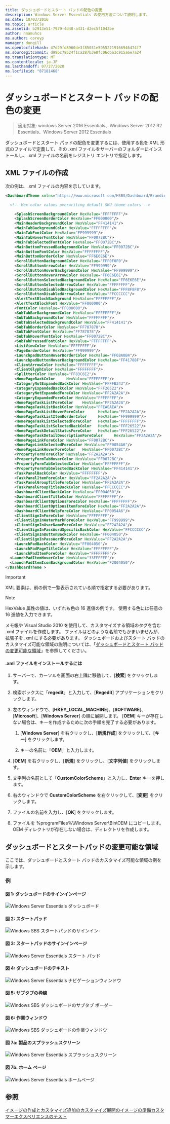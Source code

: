 ```yaml
---
title: ダッシュボードとスタート パッドの配色の変更
description: Windows Server Essentials の使用方法について説明します。
ms.date: 10/03/2016
ms.topic: article
ms.assetid: b2913e51-7979-4d48-a431-d2ec5f1042be
author: nnamuhcs
ms.author: coreyp
manager: dongill
ms.openlocfilehash: 47d29fd8960de3f85031e59552219166946474f7
ms.sourcegitcommit: d99bc78524f1ca287b3e8fc06dba3c915a6e7a24
ms.translationtype: MT
ms.contentlocale: ja-JP
ms.lasthandoff: 07/27/2020
ms.locfileid: "87181468"
---
```

# <a name="change-the-color-scheme-of-the-dashboard-and-launchpad"></a>ダッシュボードとスタート パッドの配色の変更

>適用対象: windows Server 2016 Essentials、Windows Server 2012 R2 Essentials、Windows Server 2012 Essentials

ダッシュボードとスタート パッドの配色を変更するには、使用する色を XML 形式のファイルで定義して、その .xml ファイルをサーバーのフォルダーにインストールし、.xml ファイルの名前をレジストリ エントリで指定します。

## <a name="create-the-xml-file"></a>XML ファイルの作成
 次の例は、.xml ファイルの内容を示しています。

```xml
<DashboardTheme xmlns="https://www.microsoft.com/HSBS/Dashboard/Branding/2010">

  <!-- Hex color values overwriting default SKU theme colors -->

    <SplashScreenBackgroundColor HexValue="FFFFFFFF"/>
    <SplashScreenBorderColor HexValue="FF000000"/>
    <MainHeaderBackgroundColor HexValue="FF414141"/>
    <MainTabBackgroundColor HexValue="FFFFFFFF"/>
    <MainTabFontColor HexValue="FF999999"/>
    <MainTabHoverFontColor HexValue="FF0072BC"/>
    <MainTabSelectedFontColor HexValue="FF0072BC"/>
    <MainButtonPressedBackgroundColor HexValue="FF0072BC"/>
    <MainButtonFontColor HexValue="FFFFFFFF"/>
    <MainButtonBorderColor HexValue="FF6E6E6E"/>
    <ScrollButtonBackgroundColor HexValue="FFF0F0F0"/>
    <ScrollButtonArrowColor HexValue="FF999999"/>
    <ScrollButtonHoverBackgroundColor HexValue="FF999999"/>
    <ScrollButtonHoverArrowColor HexValue="FF6E6E6E"/>
    <ScrollButtonSelectedBackgroundColor HexValue="FF6E6E6E"/>
    <ScrollButtonSelectedArrowColor HexValue="FFFFFFFF"/>
    <ScrollButtonDisabledBackgroundColor HexValue="FFF8F8F8"/>
    <ScrollButtonDisabledArrowColor HexValue="FFCCCCCC"/>
    <AlertTextBlockBackground HexValue="FFFFFFFF"/>
    <AlertTextBlockFont HexValue="FF000000"/>
    <FontColor HexValue="FF000000"/>
    <SubTabBarBackgroundColor HexValue="FFFFFFFF"/>
    <SubTabBackgroundColor HexValue="FFFFFFFF"/>
    <SubTabSelectedBackgroundColor HexValue="FF414141"/>
    <SubTabBorderColor HexValue="FF787878"/>
    <SubTabFontColor HexValue="FF787878"/>
    <SubTabHoverFontColor HexValue="FF0072BC"/>
    <SubTabPressedFontColor HexValue="FFFFFFFF"/>
    <ListViewColor HexValue="FFFFFFFF"/>
    <PageBorderColor HexValue="FF999999"/>   
    <LaunchpadButtonHoverBorderColor HexValue="FF6BA0B4"/>
    <LaunchpadButtonHoverBackgroundColor HexValue="FF41788F"/>
    <ClientArrowColor HexValue="FFFFFFFF"/>
    <ClientGlyphColor HexValue="FFFFFFFF"/>
    <SplitterColor HexValue="FF83C6E2"/>
    <HomePageBackColor     HexValue="FFFFFFFF"/>
    <CategoryNotExpandedBackColor HexValue="FFFFB343"/>
    <CategoryExpandedBackColor HexValue="FFF26522"/>
    <CategoryNotExpandedForeColor HexValue="FF2A2A2A"/>
    <CategoryExpandedForeColor HexValue="FFFFFFFF"/>
    <HomePageTaskListForeColor    HexValue="FF2A2A2A"/>
    <HomePageTaskListBackColor HexValue="FFEAEAEA"/>
    <HomePageTaskListHoverForeColor      HexValue="FF2A2A2A"/>
    <HomePageTaskListItemBorderColor     HexValue="FF999999"/>
    <HomePageTaskListSelectedForeColor   HexValue="FFFFFFFF"/>
    <HomePageTaskListSelectedBackColor   HexValue="FFF26522"/>
    <HomePageTaskDetailStatusForeColor   HexValue="FFF26522"/>
    <HomePageTaskDetailDescriptionForeColor     HexValue="FF2A2A2A"/>
    <HomePageLinkForeColor HexValue="FF0072BC"/>
    <HomePageLinkSelectedForeColor HexValue="FF0054A6"/>
    <HomePageLinkHoverForeColor   HexValue="FF0072BC"/>
    <PropertyFormForeColor HexValue="FF2A2A2A"/>
    <PropertyFormTabHoverColor HexValue="FF0072BC"/>
    <PropertyFormTabSelectedColor HexValue="FFFFFFFF"/>
    <PropertyFormTabSelectedBackColor HexValue="FF414141"/>
    <TaskPanelBackColor HexValue="FFFFFFFF"/>
    <TaskPanelItemForeColor HexValue="FF2A2A2A"/>
    <TaskPanelGroupTitleForeColor HexValue="FF2A2A2A"/>
    <TaskPanelGroupTitleBackColor HexValue="FFCCCCCC"/>
    <DashboardClientBackColor HexValue="FF004050"/>
    <DashboardClientTitleColor HexValue="FFFFFFFF"/>
    <DashboardClientOptionsForeColor HexValue="FFFFFFFF"/>
    <DashboardClientOptionsItemForeColor HexValue="FF2A2A2A"/>
    <DashboardClientHelpForeColor HexValue="FF0054A6"/>
    <ClientSignInForeColor HexValue="FFFFFFFF"/>
    <ClientSignInWaterMarkForeColor HexValue="FF999999"/>
    <ClientSignInUserNameForeColor HexValue="FF2A2A2A"/>
    <ClientSignInPassWordSpecificBackColor HexValue="FFCCCCCC"/>
    <ClientSignInButtonBackColor HexValue="FF004050"/>
    <ClientSignInPassWordForeColor HexValue="FF2A2A2A"/>
    <LaunchPadBackColor HexValue="FF004050"/>
    <LaunchPadPageTitleColor HexValue="FFFFFFFF"/>
    <LaunchPadItemForeColor HexValue="FFFFFFFF"/>
  <LaunchPadItemHoverColor HexValue="33FFFFFF"/>
  <LaunchPadItemIconBackgroundColor HexValue="F2004050"/>
</DashboardTheme >

```

> [!IMPORTANT]
>  XML 要素は、前の例で一覧表示されている順で指定する必要があります。

> [!NOTE]
>  HexValue 属性の値は、いずれも色の 16 進値の例です。 使用する色には任意の 16 進値を入力できます。

 メモ帳や Visual Studio 2010 を使用して、カスタマイズする領域のタグを含む .xml ファイルを作成します。 ファイルはどのような名前でもかまいませんが、拡張子を .xml にする必要があります。 ダッシュボードおよびスタート パッドのカスタマイズ可能な領域の説明については、「[ダッシュボードとスタート パッドの変更可能な領域](Change-the-Color-Scheme-of-the-Dashboard-and-Launchpad.md#BKMK_Dashboard)」を参照してください。

#### <a name="to-install-the-xml-file"></a>.xml ファイルをインストールするには

1.  サーバーで、カーソルを画面の右上隅に移動して、[**検索**] をクリックします。

2.  検索ボックスに「**regedit**」と入力して、[**Regedit**] アプリケーションをクリックします。

3.  左のウィンドウで、[**HKEY_LOCAL_MACHINE**]、[**SOFTWARE**]、[**Microsoft**]、[**Windows Server**] の順に展開します。 [**OEM**] キーが存在しない場合は、キーを作成するために次の手順を完了する必要があります。

    1.  [**Windows Server**] を右クリックし、[**新規作成**] をクリックして、[**キー**] をクリックします。

    2.  キーの名前に「**OEM**」と入力します。

4.  [**OEM**] を右クリックし、[**新規**] をクリックし、[**文字列値**] をクリックします。

5.  文字列の名前として「**CustomColorScheme**」と入力し、**Enter** キーを押します。

6.  右のウィンドウで **CustomColorScheme** を右クリックして、[**変更**] をクリックします。

7.  ファイルの名前を入力し、[**OK**] をクリックします。

8.  ファイルを %programFiles%\Windows Server\Bin\OEM にコピーします。 OEM ディレクトリが存在しない場合は、ディレクトリを作成します。

##  <a name="dashboard-and-launchpad-areas-that-can-be-changed"></a><a name="BKMK_Dashboard"></a>ダッシュボードとスタートパッドの変更可能な領域
 ここでは、ダッシュボードとスタート パッドのカスタマイズ可能な領域の例を示します。

### <a name="examples"></a>例

####  <a name="figure-1-sign-in-page-of-the-dashboard"></a><a name="BKMK_Figure1"></a>図 1: ダッシュボードのサインインページ
 ![Windows Server Essentials ダッシュボード](media/SBS8_ADK_Dashboard_Signin_RC.png "SBS8_ADK_Dashboard_Signin_RC")

####  <a name="figure-2-launchpad"></a><a name="BKMK_Figure2"></a>図 2: スタートパッド
 ![Windows SBS スタートパッドのサインイン&#45;](media/SBS8_ADK_LaunchpadSignin2.png "SBS8_ADK_LaunchpadSignin2")

####  <a name="figure-3-sign-in-page-of-the-launchpad"></a><a name="BKMK_Figure3"></a>図 3: スタートパッドのサインインページ
 ![Windows Server Essentials スタート パッド](media/SBS8_ADK_Launchpad_Signin_RC.png "SBS8_ADK_Launchpad_Signin_RC")

####  <a name="figure-4-dashboard-text"></a><a name="BKMK_Figure4"></a>図 4: ダッシュボードのテキスト
 ![Windows Server Essentials ナビゲーションウィンドウ](media/SBS8_ADK_Navigation_RC.png "SBS8_ADK_Navigation_RC")

####  <a name="figure-5-subtab-border"></a><a name="BKMK_Figure5"></a>図 5: サブタブの枠線
 ![Windows SBS ダッシュボードのサブタブ ボーダー](media/SBS8_ADK_DashboardSubtabborder.png "SBS8_ADK_DashboardSubtabborder")

####  <a name="figure-6-task-pane"></a><a name="BKMK_Figure6"></a>図 6: 作業ウィンドウ
 ![Windows SBS ダッシュボードの作業ウィンドウ](media/SBS8_ADK_DashboardTaskPane.png "SBS8_ADK_DashboardTaskPane")

####  <a name="figure-7a-product-splash-screen"></a><a name="BKMK_Figure9"></a>図 7a: 製品のスプラッシュスクリーン
 ![Windows Server Essentials スプラッシュスクリーン](media/SBS8_ADK_productspalshscreen_RC.png "SBS8_ADK_productspalshscreen_RC")

#### <a name="figure-7b-home-page"></a>図 7b: ホーム ページ
 ![Windows Server Essentials ホームページ](media/SBS8_ADK_Dashboard_HomePage_RC.png "SBS8_ADK_Dashboard_HomePage_RC")

## <a name="see-also"></a>参照
 [イメージの作成とカスタマイズ追加の](Creating-and-Customizing-the-Image.md)[カスタマイズ](Additional-Customizations.md)[展開のイメージの準備](Preparing-the-Image-for-Deployment.md)[カスタマーエクスペリエンスのテスト](Testing-the-Customer-Experience.md)